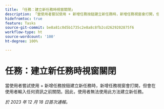 ```yaml
---
title: 「任務：建立新任務時視窗關閉」
description: 「當使用者嘗試使用 + 新增任務按鈕建立新任務時，新增任務視窗會打開，但會在使用者輸入任何資訊之前關閉。因此，使用者無法使用此方法建立新任務。」
hidefromtoc: true
feature: Tasks
source-git-commit: be8a81c0d5b1735c2e8a8c8fb2cd2629202875f6
workflow-type: ht
source-wordcount: '100'
ht-degree: 100%

---
```



# 任務：建立新任務時視窗關閉

當使用者嘗試使用 + 新增任務按鈕建立新任務時，新增任務視窗會打開，但會在使用者輸入任何資訊之前關閉。因此，使用者無法使用此方法建立新任務。

_於 2023 年 12 月 18 日首次通報。_
